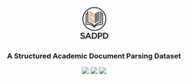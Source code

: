 <p align="center">
  <img src="./assets/logo.png" alt="sadpd-logo" width="15%">
  <h3 align="center">
    A Structured Academic Document Parsing Dataset
  </h3>
  <p align="center">
    <a href='https://arxiv.org/abs/2306.05064'><img src='https://img.shields.io/badge/Paper-ArXiv-C71585'></a> <a href='https://huggingface.co/daven3/k2-v1'><img src='https://img.shields.io/badge/%F0%9F%A4%97%20Hugging Face-k2%20v1-red'></a>  <a href='https://huggingface.co/datasets/daven3/geobench'><img src='https://img.shields.io/badge/Dataset-GeoBench-4169E1'></img></a>
  </p>
</p>

